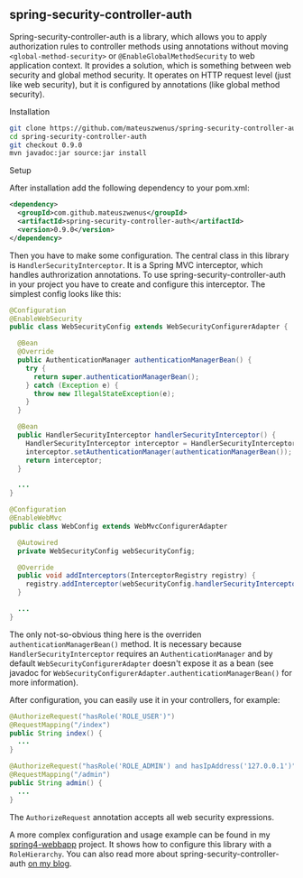 ## spring-security-controller-auth

Spring-security-controller-auth is a library, which allows you to apply authorization rules to controller methods using annotations without moving `<global-method-security>` or `@EnableGlobalMethodSecurity` to web application context. It provides a solution, which is something between web security and global method security. It operates on HTTP request level (just like web security), but it is configured by annotations (like global method security).

Installation
```bash
git clone https://github.com/mateuszwenus/spring-security-controller-auth.git
cd spring-security-controller-auth
git checkout 0.9.0
mvn javadoc:jar source:jar install
```
Setup

After installation add the following dependency to your pom.xml:
```xml
<dependency>
  <groupId>com.github.mateuszwenus</groupId>
  <artifactId>spring-security-controller-auth</artifactId>
  <version>0.9.0</version>
</dependency>
```
Then you have to make some configuration. The central class in this library is `HandlerSecurityInterceptor`. It is a Spring MVC interceptor, which handles authrorization annotations. To use spring-security-controller-auth in your project you have to create and configure this interceptor. The simplest config looks like this:
```java
@Configuration
@EnableWebSecurity
public class WebSecurityConfig extends WebSecurityConfigurerAdapter {

  @Bean
  @Override
  public AuthenticationManager authenticationManagerBean() {
    try {
      return super.authenticationManagerBean();
    } catch (Exception e) {
      throw new IllegalStateException(e);
    }
  }

  @Bean
  public HandlerSecurityInterceptor handlerSecurityInterceptor() {
    HandlerSecurityInterceptor interceptor = HandlerSecurityInterceptor.create();
    interceptor.setAuthenticationManager(authenticationManagerBean());
    return interceptor;
  }

  ...
}

@Configuration
@EnableWebMvc
public class WebConfig extends WebMvcConfigurerAdapter

  @Autowired
  private WebSecurityConfig webSecurityConfig;

  @Override
  public void addInterceptors(InterceptorRegistry registry) {
    registry.addInterceptor(webSecurityConfig.handlerSecurityInterceptor());
  }

  ...
}
```
The only not-so-obvious thing here is the overriden `authenticationManagerBean()` method. It is necessary because `HandlerSecurityInterceptor` requires an `AuthenticationManager` and by default `WebSecurityConfigurerAdapter` doesn't expose it as a bean (see javadoc for `WebSecurityConfigurerAdapter.authenticationManagerBean()` for more information).

After configuration, you can easily use it in your controllers, for example:
```java
@AuthorizeRequest("hasRole('ROLE_USER')")
@RequestMapping("/index")
public String index() {
  ...
}

@AuthorizeRequest("hasRole('ROLE_ADMIN') and hasIpAddress('127.0.0.1')")
@RequestMapping("/admin")
public String admin() {
  ...
}
```
The `AuthorizeRequest` annotation accepts all web security expressions.

A more complex configuration and usage example can be found in my [spring4-webbapp](https://github.com/mateuszwenus/spring4-webapp) project. It shows how to configure this library with a `RoleHierarchy`. You can also read more about spring-security-controller-auth [on my blog](http://mwenus.blogspot.com/2014/03/spring-security-authorization-on.html).
